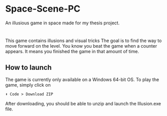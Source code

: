 # Space-Scene-PC
 An illusious game in space made for my thesis project.
 #
 This game contains illusions and visual tricks
 The goal is to find the way to move forward on the level. You know you beat the game when a counter appears. It means you finished the game in that amount of time.
 
## How to launch

The game is currently only available on a Windows 64-bit OS. To play the game, simply click on

`⬇ Code > Download ZIP`

After downloading, you should be able to unzip and launch the Illusion.exe file.